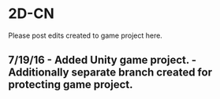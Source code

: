 # 2D-CN

Please post edits created to game project here.

7/19/16 - Added Unity game project.
        - Additionally separate branch created for protecting game project.
------------------------------------------------------------------------------------
